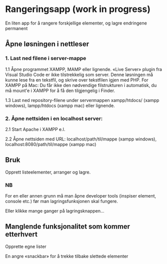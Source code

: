 # Rangeringsapp (work in progress)
En liten app for å rangere forskjellige elementer, og lagre endringene permanent

## Åpne løsningen i nettleser
### 1. Last ned filene i server-mappe
1.1 Åpne programmet XAMPP, MAMP eller lignende. «Live Server» plugin fra Visual Studio Code er ikke tilstrekkelig som server. Denne løsningen må kunne lese fra en tekstfil, og skrive over tekstfilen igjen med PHP.
For XAMPP på Mac: Du får ikke den nødvendige filstrukturen i automatisk, du må mount'e i XAMPP for å få den tilgjengelig i Finder.

1.3 Last ned repository-filene under servermappen xampp/htdocs/ (xampp windows), lampp/htdocs (xampp mac) eller lignende. 

### 2. Åpne nettsiden i en localhost server:
2.1 Start Apache i XAMPP e.l.

2.2 Åpne nettsiden med URL: localhost/path/til/mappe (xampp windows), localhost:8080/path/til/mappe (xampp mac)

## Bruk
Opprett listeelementer, arranger og lagre.

### NB
For en eller annen grunn må man åpne developer tools (inspiser element, console etc.) før man lagringsfunksjonen skal fungere.

Eller klikke mange ganger på lagringsknappen…

## Manglende funksjonalitet som kommer etterhvert
Opprette egne lister

En angre «snackbar» for å trekke tilbake slettede elementer